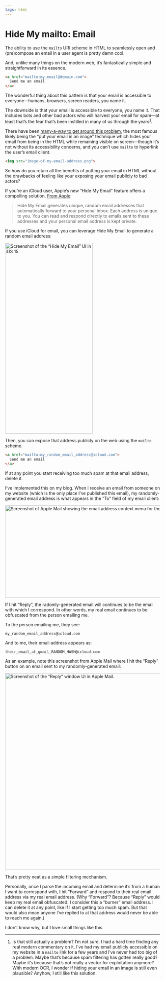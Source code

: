 ```yaml
---
tags: html
---
```


# Hide My mailto: Email

The ability to use the `mailto` URI scheme in HTML to seamlessly open and (pre)compose an email in a user agent is pretty damn cool.

And, unlike many things on the modern web, it’s fantastically simple and straightforward in its essence.

```html
<a href="mailto:my_email@domain.com">
  Send me an email
</a>
```

The wonderful thing about this pattern is that your email is accessible to everyone—humans, browsers, screen readers, you name it. 

The downside is that your email is accessible to everyone, you name it. That includes bots and other bad actors who will harvest your email for spam—at least that’s the fear that’s been instilled in many of us through the years<sup id="a1">[1](#f1)</sup>.

There have been [many-a-way to get around this problem](https://www.heartinternet.uk/blog/15-ways-to-hide-your-email-address/), the most famous likely being the “put your email in an image” technique which hides your email from being in the HTML while remaining visible on screen—though it’s not without its accessibility concerns, and you can’t use `mailto` to hyperlink the user’s email client.

```html
<img src="image-of-my-email-address.png">
```

So how do you retain all the benefits of putting your email in HTML without the drawbacks of feeling like your exposing your email publicly to bad actors?

If you’re an iCloud user, Apple’s new “Hide My Email” feature offers a compelling solution. [From Apple](https://support.apple.com/en-us/HT210425):

> Hide My Email generates unique, random email addresses that automatically forward to your personal inbox. Each address is unique to you. You can read and respond directly to emails sent to these addresses and your personal email address is kept private.

If you use iCloud for email, you can leverage Hide My Email to generate a random email address:

<img src="https://cdn.jim-nielsen.com/blog/2021/hide-my-email-ios.jpg" width="285" height="618" alt="Screenshot of the “Hide My Email” UI in iOS 15." /> 

Then, you can expose that address publicly on the web using the `mailto` scheme.

```html
<a href="mailto:my_random_email_address@icloud.com">
  Send me an email
</a>
```

If at any point you start receiving too much spam at that email address, delete it.

I’ve implemented this on my blog. When I receive an email from someone on my website (which is the only place I’ve published this email), my randomly-generated email address is what appears in the “To” field of my email client:

<img src="https://cdn.jim-nielsen.com/blog/2021/hide-my-email-mail-view.png" width="582" height="299" alt="Screenshot of Apple Mail showing the email address context menu for the 'To' field." /> 

If I hit “Reply”, the radomly-generated email will continues to be the email with which I correspond. In other words, my real email continues to be obfuscated from the person emailing me. 

To the person emailing me, they see:

`my_random_email_address@icloud.com`

And to me, their email address appears as:

`their_email_at_gmail_RANDOM_HASH@icloud.com`

As an example, note this screenshot from Apple Mail where I hit the “Reply” button on an email sent to my randomly-generated email:

<img src="https://cdn.jim-nielsen.com/blog/2021/hide-my-email-mail-respond.jpg" width="632" height="638" alt="Screenshot of the “Reply” window UI in Apple Mail." /> 

That’s pretty neat as a simple filtering mechanism.

Personally, once I parse the incoming email and determine it’s from a human I want to correspond with, I hit “Forward” and respond to their real email address via my real email address. (Why “Forward”? Because “Reply” would keep my real email obfuscated. I consider this a “burner” email address. I can delete it at any point, like if I start getting too much spam. But that would also mean anyone I’ve replied to at that address would never be able to reach me again.)

I don’t know why, but I love small things like this.

---

1. <span id="f1"></span>Is that still actually a problem? I’m not sure. I had a hard time finding any real modern commentary on it. I’ve had my email publicly accessible on my website in a `mailto` link for a few years and I’ve never had too big of a problem. Maybe that’s because spam filtering has gotten really good? Maybe it’s because that’s not really a vector for exploitation anymore? With modern OCR, I wonder if hiding your email in an image is still even plausible? Anyhow, I still like this solution.